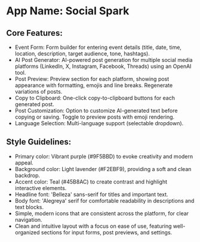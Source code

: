 # **App Name**: Social Spark

## Core Features:

- Event Form: Form builder for entering event details (title, date, time, location, description, target audience, tone, hashtags).
- AI Post Generator: AI-powered post generation for multiple social media platforms (LinkedIn, X, Instagram, Facebook, Threads) using an OpenAI tool.
- Post Preview: Preview section for each platform, showing post appearance with formatting, emojis and line breaks. Regenerate variations of posts.
- Copy to Clipboard: One-click copy-to-clipboard buttons for each generated post.
- Post Customization: Option to customize AI-generated text before copying or saving. Toggle to preview posts with emoji rendering.
- Language Selection: Multi-language support (selectable dropdown).

## Style Guidelines:

- Primary color: Vibrant purple (#9F5BBD) to evoke creativity and modern appeal.
- Background color: Light lavender (#F2EBF9), providing a soft and clean backdrop.
- Accent color: Teal (#45B8AC) to create contrast and highlight interactive elements.
- Headline font: 'Belleza' sans-serif for titles and important text.
- Body font: 'Alegreya' serif for comfortable readability in descriptions and text blocks.
- Simple, modern icons that are consistent across the platform, for clear navigation.
- Clean and intuitive layout with a focus on ease of use, featuring well-organized sections for input forms, post previews, and settings.